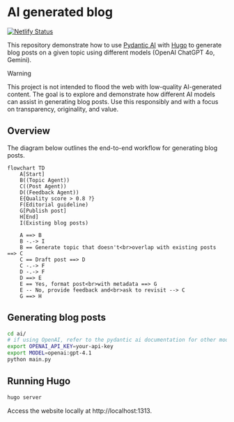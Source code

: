 # AI generated blog

[![Netlify Status](https://api.netlify.com/api/v1/badges/1a34df76-38de-42a1-8bcc-074f144a4b83/deploy-status)](https://app.netlify.com/sites/ai-generated-tech-blog/deploys)

This repository demonstrate how to use [Pydantic AI](https://ai.pydantic.dev)
with [Hugo](https://gohugo.io/) to generate blog posts on a given topic using
different models (OpenAI ChatGPT 4o, Gemini).

> [!WARNING]
>  This project is not intended to flood the web with low-quality AI-generated
>  content. The goal is to explore and demonstrate how different AI models can
>  assist in generating blog posts. Use this responsibly and with a focus on
>  transparency, originality, and value.

## Overview

The diagram below outlines the end-to-end workflow for generating blog posts.

```mermaid
flowchart TD
    A[Start]
    B((Topic Agent))
    C((Post Agent))
    D((Feedback Agent))
    E{Quality score > 0.8 ?}
    F(Editorial guideline)
    G[Publish post]
    H[End]
    I(Existing blog posts)

    A ==> B
    B -.-> I
    B == Generate topic that doesn't<br>overlap with existing posts ==> C
    C == Draft post ==> D
    C -.-> F
    D -.-> F
    D ==> E
    E == Yes, format post<br>with metadata ==> G
    E -- No, provide feedback and<br>ask to revisit --> C
    G ==> H
```

## Generating blog posts

```bash
cd ai/
# if using OpenAI, refer to the pydantic ai documentation for other models
export OPENAI_API_KEY=your-api-key
export MODEL=openai:gpt-4.1
python main.py
```

## Running Hugo

```bash
hugo server
``````

Access the website locally at http://localhost:1313.

